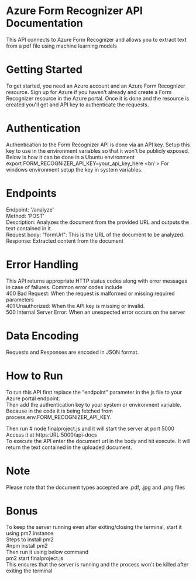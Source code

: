 # Azure Form Recognizer API Documentation
This API connects to Azure Form Recognizer and allows you to extract text from a pdf file using machine learning models 
# Getting Started 
To get started, you need an Azure account and an Azure Form Recognizer resource. Sign up for Azure if you haven't already and create a Form Recognizer resource in the Azure portal. 
Once it is done and the resource is created you'll get and API key to authenticate the requests.

# Authentication
Authentication to the Form Recognizer API is done via an API key. Setup this key to use in the environment variables so that it won't be publicly exposed. <br />
Below is how it can be done in a Ubuntu environment <br />
export FORM_RECOGNIZER_API_KEY=your_api_key_here <br/ >
For windows environment setup the key in system variables.

# Endpoints

Endpoint: '/analyze' <br />
Method: 'POST' <br />
Description: Analyzes the document from the provided URL and outputs the text contained in it. <br />
Request body: "formUrl": This is the URL of the document to be analyzed. <br />
Response: Extracted content from the document

# Error Handling

This API returns appropriate HTTP status codes along with error messages in case of failures. Common error codes include <br />
400 Bad Request: When the request is malformed or missing required parameters <br />
401 Unauthorized: When the API key is missing or invalid. <br />
500 Internal Server Error: When an unexpected error occurs on the server <br />

# Data Encoding 

Requests and Responses are encoded in JSON format. 

# How to Run 

To run this API first replace the "endpoint" parameter in the js file to your Azure portal endpoint. <br />
Then add the authentication key to your system or environment variable. Because in the code it is being fetched from process.env.FORM_RECOGNIZER_API_KEY.

Then run # node finalproject.js and it will start the server at port 5000 <br />
Access it at https:URL:5000/api-docs <br />
To execute the API enter the document url in the body and hit execute. It will return the text contained in the uploaded document. <br />

# Note 
Please note that the document types accepted are .pdf, .jpg and .png files 

# Bonus 
To keep the server running even after exiting/closing the terminal, start it using pm2 instance <br />
Steps to install pm2 <br />
#npm install pm2 <br/>
Then run it using below command <br />
pm2 start finalproject.js <br />
This ensures that the server is running and the process won't be killed after exiting the terminal 
